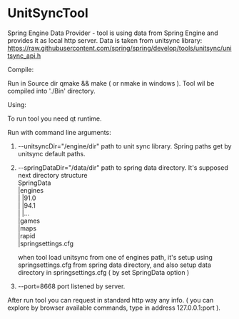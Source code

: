 UnitSyncTool
============

Spring Engine Data Provider - tool is using data from Spring Engine and provides it as local http server.
Data is taken from unitsync library: https://raw.githubusercontent.com/spring/spring/develop/tools/unitsync/unitsync_api.h

Compile:

Run in Source dir qmake && make ( or nmake in windows ).
Tool wil be compiled into './Bin' directory.

Using:

To run tool you need qt runtime.

Run with command line arguments:

1. --unitsyncDir="/engine/dir" path to unit sync library.
Spring paths get by unitsync default paths.

2. --springDataDir="/data/dir" path to spring data directory. It's supposed next directory structure  
	SpringData  
	|engines  
	|   |91.0  
	|   |94.1  
	|   |...  
	|games  
	|maps  
	|rapid  
	|springsettings.cfg  
	  
	when tool load unitsync from one of engines path, it's setup using springsettings.cfg from
	spring data directory, and also setup data directory in springsettings.cfg
	( by set SpringData option )
	
3. --port=8668 port listened by server.

After run tool you can request in standard http way any info.
( you can explore by browser available commands, type in address 127.0.0.1:port ).

